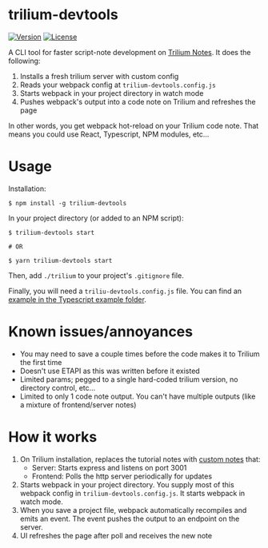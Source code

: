 trilium-devtools
================

[![Version](https://img.shields.io/npm/v/trilium-devtools.svg)](https://npmjs.org/package/trilium-devtools)
[![License](https://img.shields.io/npm/l/trilium-devtools.svg)](https://github.com/patrickjm/trilium-devtools/blob/master/package.json)

A CLI tool for faster script-note development on [Trilium Notes](https://github.com/zadam/trilium). It does the following:

1. Installs a fresh trilium server with custom config
2. Reads your webpack config at `trilium-devtools.config.js`
3. Starts webpack in your project directory in watch mode
4. Pushes webpack's output into a code note on Trilium and refreshes the page

In other words, you get webpack hot-reload on your Trilium code note. That means you could use React, Typescript, NPM modules, etc...

# Usage

Installation:
```sh-session
$ npm install -g trilium-devtools
```

In your project directory (or added to an NPM script):
```sh-session
$ trilium-devtools start

# OR

$ yarn trilium-devtools start
```

Then, add `./trilium` to your project's `.gitignore` file.

Finally, you will need a `triliu-devtools.config.js` file. You can find an [example in the Typescript example folder](packages/example-typescript/trilium-devtools.config.js).

# Known issues/annoyances

- You may need to save a couple times before the code makes it to Trilium the first time
- Doesn't use ETAPI as this was written before it existed
- Limited params; pegged to a single hard-coded trilium version, no directory control, etc...
- Limited to only 1 code note output. You can't have multiple outputs (like a mixture of frontend/server notes)

# How it works
1. On Trilium installation, replaces the tutorial notes with [custom notes](packages/trilium-devtools/scripts/Devtools.zip) that:
   - Server: Starts express and listens on port 3001
   - Frontend: Polls the http server periodically for updates
2. Starts webpack in your project directory. You supply most of this webpack config in `trilium-devtools.config.js`. It starts webpack in watch mode.
3. When you save a project file, webpack automatically recompiles and emits an event. The event pushes the output to an endpoint on the server.
4. UI refreshes the page after poll and receives the new note